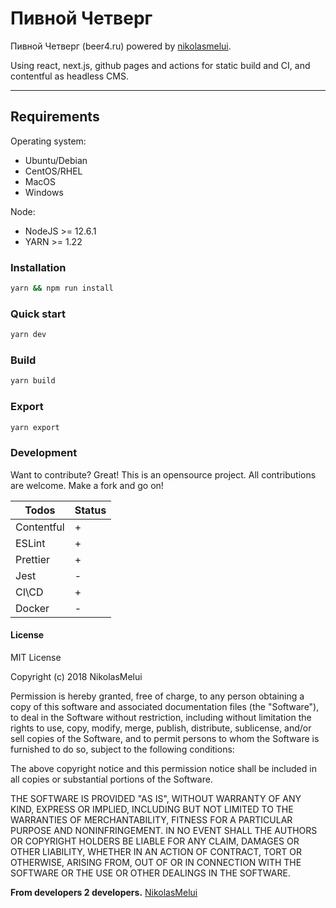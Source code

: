 
# Пивной Четверг

Пивной Четверг (beer4.ru) powered by [nikolasmelui][nikolasmelui].

Using react, next.js, github pages and actions for static build and CI, and contentful as headless CMS.

***

## Requirements

Operating system:

* Ubuntu/Debian
* CentOS/RHEL
* MacOS
* Windows

Node:

* NodeJS >= 12.6.1
* YARN >= 1.22

### Installation

```bash
yarn && npm run install
```

### Quick start

```bash
yarn dev
```

### Build

```bash
yarn build
```

### Export

```bash
yarn export
```

### Development

Want to contribute? Great!
This is an opensource project. All contributions are welcome. Make a fork and go on!

| Todos      | Status |
| ---------- | ------ |
| Contentful | +      |
| ESLint     | +      |
| Prettier   | +      |
| Jest       | -      |
| CI\CD      | +      |
| Docker     | -      |

#### License

MIT License

Copyright (c) 2018 NikolasMelui

Permission is hereby granted, free of charge, to any person obtaining a copy
of this software and associated documentation files (the "Software"), to deal
in the Software without restriction, including without limitation the rights
to use, copy, modify, merge, publish, distribute, sublicense, and/or sell
copies of the Software, and to permit persons to whom the Software is
furnished to do so, subject to the following conditions:

The above copyright notice and this permission notice shall be included in all
copies or substantial portions of the Software.

THE SOFTWARE IS PROVIDED "AS IS", WITHOUT WARRANTY OF ANY KIND, EXPRESS OR
IMPLIED, INCLUDING BUT NOT LIMITED TO THE WARRANTIES OF MERCHANTABILITY,
FITNESS FOR A PARTICULAR PURPOSE AND NONINFRINGEMENT. IN NO EVENT SHALL THE
AUTHORS OR COPYRIGHT HOLDERS BE LIABLE FOR ANY CLAIM, DAMAGES OR OTHER
LIABILITY, WHETHER IN AN ACTION OF CONTRACT, TORT OR OTHERWISE, ARISING FROM,
OUT OF OR IN CONNECTION WITH THE SOFTWARE OR THE USE OR OTHER DEALINGS IN THE
SOFTWARE.

**From developers 2 developers.**
[NikolasMelui][nikolasmelui]

[//]: # (These are reference links used in the body of this note and get stripped out when the markdown processor does its job. There is no need to format nicely because it shouldn't be seen. Thanks SO - http://stackoverflow.com/questions/4823468/store-comments-in-markdown-syntax)
   [nikolasmelui]: <https://github.com/NikolasMelui>
